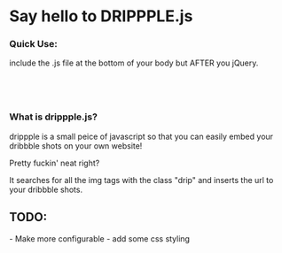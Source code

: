 <h1>Say hello to DRIPPPLE.js</h1>

<h3>Quick Use:</h3>
<p>include the .js file at the bottom of your body but AFTER you jQuery.</p>
<code>
	<script src="https://ajax.googleapis.com/ajax/libs/jquery/1.11.0/jquery.min.js"></script>
	<script type='text/javascript' src='./drippple.js'></script>
</code>

<h3>What is drippple.js?</h3>
<p>drippple is a small peice of javascript so that you can easily embed your dribbble shots on your own website!</p>
<p>Pretty fuckin' neat right?</p>
<p>It searches for all the img tags with the class "drip" and inserts the url to your dribbble shots.</p>




<h2>TODO:</h2>
- Make more configurable
- add some css styling
